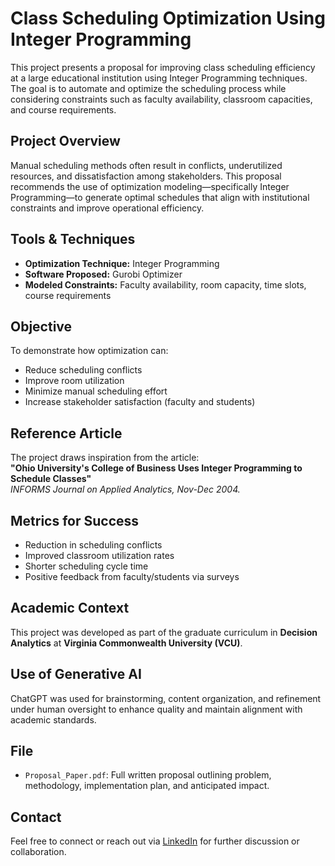 # Class Scheduling Optimization Using Integer Programming

This project presents a proposal for improving class scheduling efficiency at a large educational institution using Integer Programming techniques. The goal is to automate and optimize the scheduling process while considering constraints such as faculty availability, classroom capacities, and course requirements.

## Project Overview
Manual scheduling methods often result in conflicts, underutilized resources, and dissatisfaction among stakeholders. This proposal recommends the use of optimization modeling—specifically Integer Programming—to generate optimal schedules that align with institutional constraints and improve operational efficiency.

## Tools & Techniques
- **Optimization Technique:** Integer Programming  
- **Software Proposed:** Gurobi Optimizer  
- **Modeled Constraints:** Faculty availability, room capacity, time slots, course requirements  

## Objective
To demonstrate how optimization can:
- Reduce scheduling conflicts
- Improve room utilization
- Minimize manual scheduling effort
- Increase stakeholder satisfaction (faculty and students)

## Reference Article
The project draws inspiration from the article:  
**"Ohio University's College of Business Uses Integer Programming to Schedule Classes"**  
*INFORMS Journal on Applied Analytics, Nov-Dec 2004.*

## Metrics for Success
- Reduction in scheduling conflicts
- Improved classroom utilization rates
- Shorter scheduling cycle time
- Positive feedback from faculty/students via surveys

## Academic Context
This project was developed as part of the graduate curriculum in **Decision Analytics** at **Virginia Commonwealth University (VCU)**.

## Use of Generative AI
ChatGPT was used for brainstorming, content organization, and refinement under human oversight to enhance quality and maintain alignment with academic standards.

## File
- `Proposal_Paper.pdf`: Full written proposal outlining problem, methodology, implementation plan, and anticipated impact.

## Contact
Feel free to connect or reach out via [LinkedIn](https://www.linkedin.com/in/aakash-k-382a14208/) for further discussion or collaboration.
